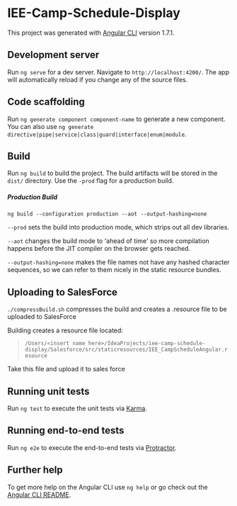 # IEE-Camp-Schedule-Display

This project was generated with [Angular CLI](https://github.com/angular/angular-cli) version 1.7.1.

## Development server

Run `ng serve` for a dev server. Navigate to `http://localhost:4200/`. The app will automatically reload if you change any of the source files.

## Code scaffolding

Run `ng generate component component-name` to generate a new component. You can also use `ng generate directive|pipe|service|class|guard|interface|enum|module`.

## Build

Run `ng build` to build the project. The build artifacts will be stored in the `dist/` directory. Use the `-prod` flag for a production build.

##### Production Build

`ng build --configuration production --aot --output-hashing=none`

`--prod` sets the build into production mode, which strips out all dev libraries.

`--aot` changes the build mode to 'ahead of time' so more compilation happens before the JIT compiler on the browser gets reached.

`--output-hashing=none` makes the file names not have any hashed character sequences, so we can refer to
them nicely in the static resource bundles.

## Uploading to SalesForce

`./compressBuild.sh` compresses the build and creates a .resource file to be uploaded to SalesForce  

Building creates a resource file located: 
> `/Users/<insert name here>/IdeaProjects/iee-camp-schedule-display/Salesforce/src/staticresources/IEE_CampScheduleAngular.resource`

Take this file and upload it to sales force

## Running unit tests

Run `ng test` to execute the unit tests via [Karma](https://karma-runner.github.io).

## Running end-to-end tests

Run `ng e2e` to execute the end-to-end tests via [Protractor](http://www.protractortest.org/).

## Further help

To get more help on the Angular CLI use `ng help` or go check out the [Angular CLI README](https://github.com/angular/angular-cli/blob/master/README.md).
